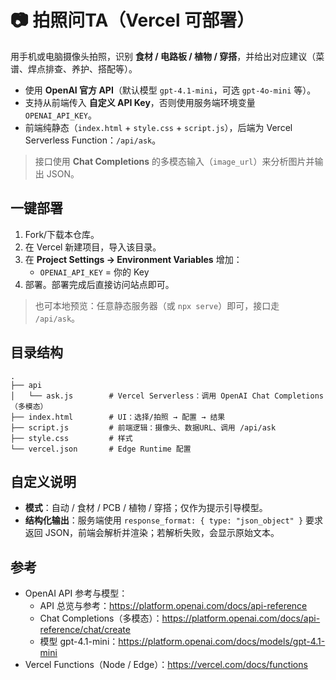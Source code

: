 # 📷 拍照问TA（Vercel 可部署）

用手机或电脑摄像头拍照，识别 **食材 / 电路板 / 植物 / 穿搭**，并给出对应建议（菜谱、焊点排查、养护、搭配等）。

- 使用 **OpenAI 官方 API**（默认模型 `gpt-4.1-mini`，可选 `gpt-4o-mini` 等）。
- 支持从前端传入 **自定义 API Key**，否则使用服务端环境变量 `OPENAI_API_KEY`。
- 前端纯静态（`index.html` + `style.css` + `script.js`），后端为 Vercel Serverless Function：`/api/ask`。

> 接口使用 **Chat Completions** 的多模态输入（`image_url`）来分析图片并输出 JSON。

## 一键部署

1. Fork/下载本仓库。
2. 在 Vercel 新建项目，导入该目录。
3. 在 **Project Settings → Environment Variables** 增加：
   - `OPENAI_API_KEY` = 你的 Key
4. 部署。部署完成后直接访问站点即可。

> 也可本地预览：任意静态服务器（或 `npx serve`）即可，接口走 `/api/ask`。

## 目录结构

```
.
├── api
│   └── ask.js        # Vercel Serverless：调用 OpenAI Chat Completions（多模态）
├── index.html        # UI：选择/拍照 → 配置 → 结果
├── script.js         # 前端逻辑：摄像头、数据URL、调用 /api/ask
├── style.css         # 样式
└── vercel.json       # Edge Runtime 配置
```

## 自定义说明

- **模式**：自动 / 食材 / PCB / 植物 / 穿搭；仅作为提示引导模型。
- **结构化输出**：服务端使用 `response_format: { type: "json_object" }` 要求返回 JSON，前端会解析并渲染；若解析失败，会显示原始文本。

## 参考

- OpenAI API 参考与模型：
  - API 总览与参考：https://platform.openai.com/docs/api-reference
  - Chat Completions（多模态）：https://platform.openai.com/docs/api-reference/chat/create
  - 模型 gpt-4.1-mini：https://platform.openai.com/docs/models/gpt-4.1-mini
- Vercel Functions（Node / Edge）：https://vercel.com/docs/functions
